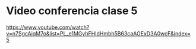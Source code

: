 # Video conferencia clase 5

https://www.youtube.com/watch?v=n7SgcAiqM7o&list=PL_e1MGyhFHIdHmbh5B63caAOExD3A0wcF&index=5